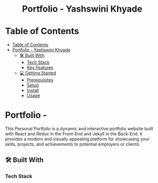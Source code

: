 <a name="readme-top"></a>

<h1 align='center'> Portfolio - Yashswini Khyade </h1>


# Table of Contents

- [Table of Contents](#-table-of-contents)
- [ Portfolio - Yashswini Khyade ](#-about-project-)
  - [🛠 Built With ](#-built-with-)
    - [Tech Stack ](#tech-stack-)
    - [Key Features ](#key-features-)
  - [💻 Getting Started ](#-getting-started-)
    - [Prerequisites](#prerequisites)
    - [Setup](#setup)
    - [Install](#install)
    - [Usage](#usage)

<!-- PROJECT DESCRIPTION -->

# Portfolio -

This Personal Portfolio is a dynamic and interactive portfolio website built with React and Redux in the Front-End and Jekyll in the Back-End. It provides a modern and visually appealing platform for showcasing your skills, projects, and achievements to potential employers or clients.

## 🛠 Built With <a name="built-with"></a>

### Tech Stack <a name="tech-stack"></a>

